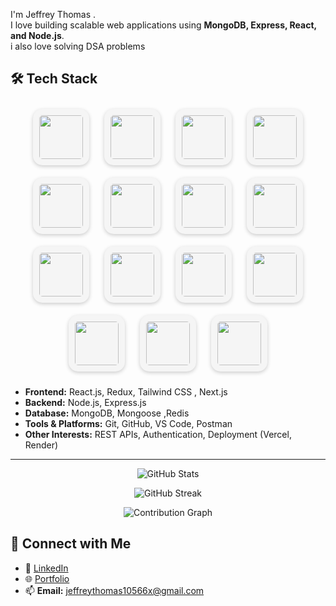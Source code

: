 I'm Jeffrey Thomas .  
I love building scalable web applications using **MongoDB, Express, React, and Node.js**.  
i also love solving DSA problems 
## 🛠 Tech Stack

<p align="center">
  <!-- Java -->
  <img src="https://skillicons.dev/icons?i=java" width="70" height="70" style="border-radius:15px; margin:10px; padding:10px; background:#f5f5f5; box-shadow:0 2px 6px rgba(0,0,0,0.2); transition: transform 0.2s;" onmouseover="this.style.transform='scale(1.1)'" onmouseout="this.style.transform='scale(1)'" />
  <!-- JavaScript -->
  <img src="https://skillicons.dev/icons?i=javascript" width="70" height="70" style="border-radius:15px; margin:10px; padding:10px; background:#f5f5f5; box-shadow:0 2px 6px rgba(0,0,0,0.2); transition: transform 0.2s;" onmouseover="this.style.transform='scale(1.1)'" onmouseout="this.style.transform='scale(1)'" />
  <!-- Python -->
  <img src="https://skillicons.dev/icons?i=python" width="70" height="70" style="border-radius:15px; margin:10px; padding:10px; background:#f5f5f5; box-shadow:0 2px 6px rgba(0,0,0,0.2); transition: transform 0.2s;" onmouseover="this.style.transform='scale(1.1)'" onmouseout="this.style.transform='scale(1)'" />
  <!-- TypeScript -->
  <img src="https://skillicons.dev/icons?i=typescript" width="70" height="70" style="border-radius:15px; margin:10px; padding:10px; background:#f5f5f5; box-shadow:0 2px 6px rgba(0,0,0,0.2); transition: transform 0.2s;" onmouseover="this.style.transform='scale(1.1)'" onmouseout="this.style.transform='scale(1)'" />
  <!-- MongoDB -->
  <img src="https://skillicons.dev/icons?i=mongodb" width="70" height="70" style="border-radius:15px; margin:10px; padding:10px; background:#f5f5f5; box-shadow:0 2px 6px rgba(0,0,0,0.2); transition: transform 0.2s;" onmouseover="this.style.transform='scale(1.1)'" onmouseout="this.style.transform='scale(1)'" />
  <!-- Mongoose -->
  <img src="https://skillicons.dev/icons?i=redux" width="70" height="70" style="border-radius:15px; margin:10px; padding:10px; background:#f5f5f5; box-shadow:0 2px 6px rgba(0,0,0,0.2); transition: transform 0.2s;" onmouseover="this.style.transform='scale(1.1)'" onmouseout="this.style.transform='scale(1)'" />
  <!-- Redis -->
  <img src="https://skillicons.dev/icons?i=redis" width="70" height="70" style="border-radius:15px; margin:10px; padding:10px; background:#f5f5f5; box-shadow:0 2px 6px rgba(0,0,0,0.2); transition: transform 0.2s;" onmouseover="this.style.transform='scale(1.1)'" onmouseout="this.style.transform='scale(1)'" />
  <!-- Docker -->
  <img src="https://skillicons.dev/icons?i=docker" width="70" height="70" style="border-radius:15px; margin:10px; padding:10px; background:#f5f5f5; box-shadow:0 2px 6px rgba(0,0,0,0.2); transition: transform 0.2s;" onmouseover="this.style.transform='scale(1.1)'" onmouseout="this.style.transform='scale(1)'" />
  <!-- React -->
  <img src="https://skillicons.dev/icons?i=react" width="70" height="70" style="border-radius:15px; margin:10px; padding:10px; background:#f5f5f5; box-shadow:0 2px 6px rgba(0,0,0,0.2); transition: transform 0.2s;" onmouseover="this.style.transform='scale(1.1)'" onmouseout="this.style.transform='scale(1)'" />
  <!-- Node.js -->
  <img src="https://skillicons.dev/icons?i=nodejs" width="70" height="70" style="border-radius:15px; margin:10px; padding:10px; background:#f5f5f5; box-shadow:0 2px 6px rgba(0,0,0,0.2); transition: transform 0.2s;" onmouseover="this.style.transform='scale(1.1)'" onmouseout="this.style.transform='scale(1)'" />
  <!-- Express -->
  <img src="https://skillicons.dev/icons?i=express" width="70" height="70" style="border-radius:15px; margin:10px; padding:10px; background:#f5f5f5; box-shadow:0 2px 6px rgba(0,0,0,0.2); transition: transform 0.2s;" onmouseover="this.style.transform='scale(1.1)'" onmouseout="this.style.transform='scale(1)'" />
  <!-- Next.js -->
  <img src="https://skillicons.dev/icons?i=nextjs" width="70" height="70" style="border-radius:15px; margin:10px; padding:10px; background:#f5f5f5; box-shadow:0 2px 6px rgba(0,0,0,0.2); transition: transform 0.2s;" onmouseover="this.style.transform='scale(1.1)'" onmouseout="this.style.transform='scale(1)'" />
  <!-- MySQL -->
  <img src="https://skillicons.dev/icons?i=mysql" width="70" height="70" style="border-radius:15px; margin:10px; padding:10px; background:#f5f5f5; box-shadow:0 2px 6px rgba(0,0,0,0.2); transition: transform 0.2s;" onmouseover="this.style.transform='scale(1.1)'" onmouseout="this.style.transform='scale(1)'" />
  <!-- Git -->
  <img src="https://skillicons.dev/icons?i=git" width="70" height="70" style="border-radius:15px; margin:10px; padding:10px; background:#f5f5f5; box-shadow:0 2px 6px rgba(0,0,0,0.2); transition: transform 0.2s;" onmouseover="this.style.transform='scale(1.1)'" onmouseout="this.style.transform='scale(1)'" />
  <!-- Firebase -->
  <img src="https://skillicons.dev/icons?i=firebase" width="70" height="70" style="border-radius:15px; margin:10px; padding:10px; background:#f5f5f5; box-shadow:0 2px 6px rgba(0,0,0,0.2); transition: transform 0.2s;" onmouseover="this.style.transform='scale(1.1)'" onmouseout="this.style.transform='scale(1)'" />
</p>


- **Frontend:** React.js, Redux, Tailwind CSS , Next.js
- **Backend:** Node.js, Express.js  
- **Database:** MongoDB, Mongoose ,Redis  
- **Tools & Platforms:** Git, GitHub, VS Code, Postman  
- **Other Interests:** REST APIs, Authentication, Deployment (Vercel, Render)  

---


<p align="center">
  <img src="https://github-readme-stats.vercel.app/api?username=Jeffrey-Thomass&show_icons=true&theme=radical" alt="GitHub Stats" />
</p>


<p align="center">
  <img src="https://github-readme-streak-stats.herokuapp.com?user=Jeffrey-Thomass&theme=tokyonight&hide_border=true" alt="GitHub Streak" />
</p>

<p align="center">
  <img src="https://github-readme-activity-graph.vercel.app/graph?username=Jeffrey-Thomass&theme=react-dark" alt="Contribution Graph" />
</p>



## 🤝 Connect with Me
- 💼 [LinkedIn]([https://www.linkedin.com/in/your-linkedin](https://www.linkedin.com/in/jeffrey-thomas-49000826b/))  
- 🌐 [Portfolio](https://your-portfolio-link.com)  
- 📫 **Email:** jeffreythomas10566x@gmail.com  




